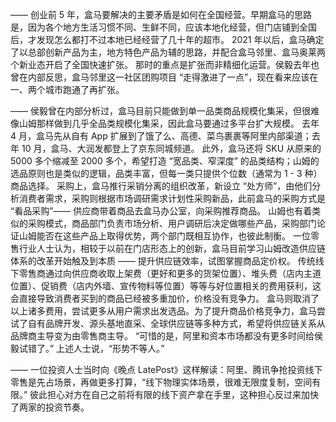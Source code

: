 ——
创业前 5 年，盒马要解决的主要矛盾是如何在全国经营。早期盒马的思路是，因为各个地方生活习惯不同、生鲜不同，应该本地化经营，但门店铺到全国后，才发现怎么都打不过本地已经经营了几十年的超市。
2021 年以后，盒马确定了以总部创新产品为主，地方特色产品为辅的思路，并配合盒马邻里、盒马奥莱两个新业态开启了全国快速扩张。
那时的重点是扩张而非精细化运营。侯毅去年也曾在内部反思，盒马邻里这一社区团购项目 “走得激进了一点”，现在看来应该在一、两个城市跑通了再扩张。

——
侯毅曾在内部分析过，盒马目前只能做到单一品类商品规模化集采，但很难像山姆那样做到几乎全品类规模化集采，因此盒马要通过多平台扩大规模。
去年 4 月，盒马先从自有 App 扩展到了饿了么、高德、菜鸟裹裹等阿里内部渠道；去年 10 月，盒马、大润发都登上了京东同城频道。
此外，盒马还将 SKU 从原来的 5000 多个缩减至 2000 多个，希望打造 “宽品类、窄深度” 的品类结构；山姆的选品原则也是类似的逻辑，品类丰富，但每一类只提供个位数（通常为 1 - 3 种）商品选择。
采购上，盒马推行采销分离的组织改革，新设立 “处方师”，由他们分析消费者需求，采购则根据市场调研需求计划性采购新品，此前盒马的采购方式是 “看品采购”—— 供应商带着商品去盒马办公室，向采购推荐商品。
山姆也有着类似的采购模式，商品部门负责市场分析、用户调研后决定做哪些产品，采购部门论证山姆能否在这些产品上取得优势，两个部门既相互协作，也彼此制衡。
一位零售行业人士认为，相较于以前在门店形态上的创新，盒马目前学习山姆改造供应链体系的改革开始触及到本质 —— 提升供应链效率，试图掌握商品定价权。
传统线下零售商通过向供应商收取上架费（更好和更多的货架位置）、堆头费（店内主道位置）、促销费（店内外墙、宣传物料等位置）等等与好位置相关的费用获利，这会直接导致消费者买到的商品已经被多重加价，价格没有竞争力。
盒马则取消了以上诸多费用，尝试更多从用户需求出发选品。为了提升商品价格竞争力，盒马尝试了自有品牌开发、源头基地直采、全球供应链等多种方式，希望将供应链关系从品牌商主导变为由零售商主导。
“可惜的是，阿里和资本市场都没有更多时间给侯毅试错了。” 上述人士说，“形势不等人。”

——
一位投资人士当时向《晚点 LatePost》这样解读：阿里、腾讯争抢投资线下零售是先占场景，再做更多打算，“线下物理实体场景，很难无限度复制，空间有限。” 彼此担心对方在自己之前将有限的线下资产拿在手里，这种担心反过来加快了两家的投资节奏。